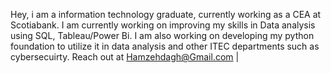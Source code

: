 Hey, i am a information technology graduate, currently working as a CEA at Scotiabank.
I am currently working on improving my skills in Data analysis using SQL, Tableau/Power Bi. I am also working on developing my python foundation to utilize it in data analysis and other ITEC departments such as cybersecuirty.
Reach out at Hamzehdagh@Gmail.com | 
